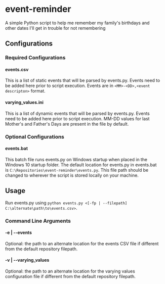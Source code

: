 # event-reminder
A simple Python script to help me remember my family's birthdays and other dates I'll get in trouble for not remembering

## Configurations
### Required Configurations
#### events.csv
This is a list of static events that will be parsed by events.py. Events need to be added here prior to script execution. Events are in `<MM>-<DD>,<event descripton>` format.

#### varying_values.ini
This is a list of dynamic events that will be parsed by events.py. Events need to be added here prior to script execution. MM-DD values for last Mother's and Father's Days are present in the file by default.

### Optional Configurations
#### events.bat
This batch file runs events.py on Windows startup when placed in the Windows 10 startup folder. The default location for events.py in events.bat is `C:\Repositories\event-reminder\events.py`. This file path should be changed to wherever the script is stored locally on your machine.

## Usage
Run events.py using `python events.py <[-fp | --filepath] C:\alternate\path\to\events.csv>`.

### Command Line Arguments
#### -e | --events
Optional: the path to an alternate location for the events CSV file if different from the default repository filepath.
#### -v | --varying_values
Optional: the path to an alternate location for the varying values configuration file if different from the default repository filepath.

